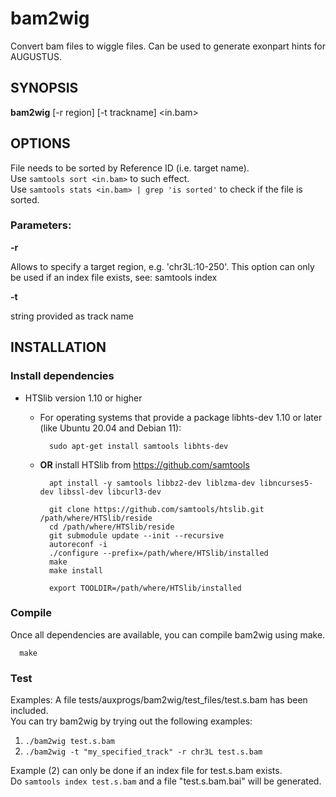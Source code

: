 # bam2wig

Convert bam files to wiggle files. Can be used to generate exonpart hints for AUGUSTUS.

## SYNOPSIS

**bam2wig** [-r region] [-t trackname] <in.bam>

## OPTIONS

File needs to be sorted by Reference ID (i.e. target name).  
Use `samtools sort <in.bam>`         to such effect.  
Use `samtools stats <in.bam> | grep 'is sorted'` to check if the file is sorted.

### Parameters:

**-r**

Allows to specify a target region, e.g. 'chr3L:10-250'.
This option can only be used if an index file exists, see: samtools index

**-t**

string provided as track name


## INSTALLATION

### Install dependencies

- HTSlib version 1.10 or higher

  - For operating systems that provide a package libhts-dev 1.10 or later (like Ubuntu 20.04 and Debian 11):
    ```
      sudo apt-get install samtools libhts-dev
    ```

  - **OR** install HTSlib from https://github.com/samtools
    
    ```
      apt install -y samtools libbz2-dev liblzma-dev libncurses5-dev libssl-dev libcurl3-dev

      git clone https://github.com/samtools/htslib.git /path/where/HTSlib/reside
      cd /path/where/HTSlib/reside
      git submodule update --init --recursive
      autoreconf -i
      ./configure --prefix=/path/where/HTSlib/installed
      make
      make install

      export TOOLDIR=/path/where/HTSlib/installed

    ```

### Compile
Once all dependencies are available, you can compile bam2wig using make.

```
  make
```

### Test

Examples:
A file tests/auxprogs/bam2wig/test_files/test.s.bam has been included.  
You can try bam2wig by trying out the following examples:

1) ` ./bam2wig test.s.bam `
2) ` ./bam2wig -t "my_specified_track" -r chr3L test.s.bam `

Example (2) can only be done if an index file for test.s.bam exists.  
Do `samtools index test.s.bam` and a file "test.s.bam.bai" will be generated.
